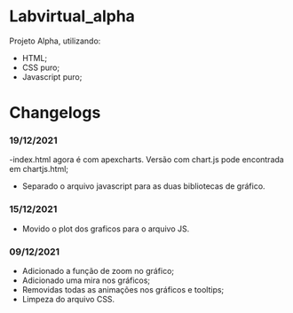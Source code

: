 # Labvirtual_alpha

 Projeto Alpha, utilizando:
 - HTML;
 - CSS puro;
 - Javascript puro;

# Changelogs

### 19/12/2021
-index.html agora é com apexcharts. Versão com chart.js pode encontrada em chartjs.html;
- Separado o arquivo javascript para as duas bibliotecas de gráfico.

### 15/12/2021
- Movido o plot dos graficos para o arquivo JS.

### 09/12/2021
- Adicionado a função de zoom no gráfico;
- Adicionado uma mira nos gráficos;
- Removidas todas as animações nos gráficos e tooltips;
- Limpeza do arquivo CSS.